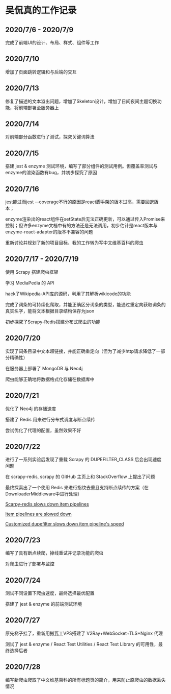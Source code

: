 # 吴侃真的工作记录

## 2020/7/6 - 2020/7/9

完成了前端UI的设计、布局、样式、组件等工作

## 2020/7/10

增加了页面跳转逻辑和与后端的交互

## 2020/7/13

修复了描述的文本溢出问题，增加了Skeleton设计，增加了日间夜间主题切换功能，将前端部署至服务器上

## 2020/7/14

对前端部分函数进行了测试，探究关键词算法

## 2020/7/15

搭建 jest & enzyme 测试环境，编写了部分组件的测试用例。但覆盖率测试与enzyme的渲染函数有bug，并初步探究了原因

## 2020/7/16

jest能过而jest --coverage不行的原因是react脚手架的版本过高，需要回退版本；

enzyme渲染出的react组件在setState后无法正确更新，可以通过传入Promise来控制；但许多enzyme文档中有的方法还是无法调用，初步估计是react版本与enzyme-react-adapter的版本不兼容的问题

重新讨论并规划了新的项目目标，我的工作转为写中文维基百科的爬虫

## 2020/7/17 - 2020/7/19

使用 Scrapy 搭建爬虫框架

学习 MediaPedia 的 API

hack了Wikipedia-API库的源码，利用了其解析wikicode的功能

完成了词条的可持续化爬取，并能正确区分词条的类型，能通过重定向获取词条的真实名字，能将文本根据目录结构保存为json

初步探究了Scrapy-Redis搭建分布式爬虫的功能

## 2020/7/20

实现了词条目录中文本超链接，并能正确重定向（但为了减少http请求降低了一部分精确性）

在服务器上部署了 MongoDB 与 Neo4j

爬虫能够正确地将数据格式化存储在数据库中

## 2020/7/21

优化了 Neo4j 的存储速度

搭建了 Redis 用来进行分布式调度与断点续传

尝试优化了代理的配置，虽然效果不好

## 2020/7/22

进行了一系列实验后发现了重载 Scrapy 的 DUPEFILTER_CLASS 后会出现速度问题

在 scrapy-redis, scrapy 的 GitHub 主页上和 StackOverflow 上提出了问题

最终探索出了一个使用 Redis 来进行指纹去重且支持断点续传的方案（在DownloaderMiddleware中进行处理）

[Scarpy-redis slows down item pipelines](https://stackoverflow.com/questions/63026873/scarpy-redis-slows-down-item-pipelines)

[Item pipelines are slowed down](https://github.com/rmax/scrapy-redis/issues/174)

[Customized dupefilter slows down item pipeline's speed](https://github.com/scrapy/scrapy/issues/4689)

## 2020/7/23

编写了具有断点续爬，掉线重试并记录功能的爬虫

对爬虫进行了部署与监控

## 2020/7/24

测试不同设置下爬虫速度，最终选择最优配置

搭建了 jest & enzyme 的前端测试环境

## 2020/7/27

原先梯子挂了，重新用搬瓦工VPS搭建了 V2Ray+WebSocket+TLS+Nginx 代理

测试了 jest & enzyme / React Test Utilities / React Test Library 的可用性，最终选择后者

## 2020/7/28

编写新爬虫爬取了中文维基百科的所有标题页的简介，用来防止原爬虫的数据丢失情况
